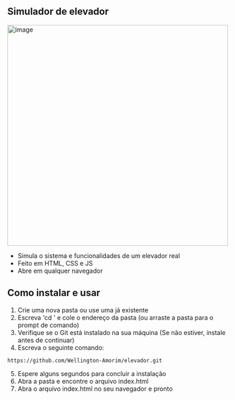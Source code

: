 ## Simulador de elevador

<img width="500" alt="image" src="https://github.com/user-attachments/assets/3ac26c73-acd3-42cd-8916-7ea03e4516f0" />

* Simula o sistema e funcionalidades de um elevador real
* Feito em HTML, CSS e JS
* Abre em qualquer navegador

## Como instalar e usar
1. Crie uma nova pasta ou use uma já existente
2. Escreva 'cd ' e cole o endereço da pasta (ou arraste a pasta para o prompt de comando)
3. Verifique se o Git está instalado na sua máquina (Se não estiver, instale antes de continuar)
4. Escreva o seguinte comando:
~~~
https://github.com/Wellington-Amorim/elevador.git
~~~
5. Espere alguns segundos para concluir a instalação
6. Abra a pasta e encontre o arquivo index.html
7. Abra o arquivo index.html no seu navegador e pronto
